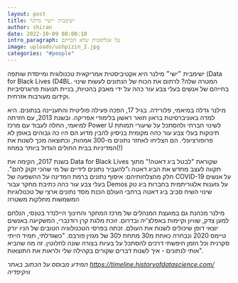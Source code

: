 ```yaml
---
layout: post
title: ישימבית ״ישי״ מילנר
author: shiran
date: 2022-10-09 08:00:10
intro_paragraph: על אנליסטית שלא הכרתם
image: uploads/ushpizin_2.jpg
categories: "#people"
---
```

ישימבית ״ישי״ מילנר היא אקטיביסטית אמריקאית טכנולוגית ומייסדת שותפה (Data for Black Lives (D4BL. 
המטרה שלה? לרתום את הכוח של הנתונים לעשות שינוי בחייהם של אנשים בעלי צבע עור כהה על ידי מאבק בהטיות, בניית תנועות פרוגרסיביות וקידום מעורבות אזרחית.

מילנר גדלה במיאמי, פלורידה. בגיל 17, הפכה פעילה פוליטית והתעניינה בנתונים. היא למדה באוניברסיטת בראון תואר ראשון בלימודי אפריקה. ובשנת 2013, עם חזרתה למיאמי, החלה לעבוד עם מרכז Power U לשינוי חברתי ולהסתכל על שיעורי תמותת תינוקות בעלי צבע עור כהה מקומית בניסיון להבין מדוע הם היו כה גבוהים באופן לא פרופורציונלי. הם הצליחו לאחזר נתונים מ-300 אמהות, וכתוצאה מכך לשנות את המדיניות בבית החולים הגדול ביותר במחוז(!)

בשנת 2017, הקימה את Data for Black Lives שקוראת "לבטל ביג דאטה!" מתוך תקווה לעצב מחדש את הביג דאטה ו"להעביר נתונים לידיים של מי שהכי זקוק להם". חלק מהצלחותיהם:
איסוף נתונים ברמת המדינה על ההשפעה של COVID-19 על אנשים בעלי צבע עור כהה כתיבת מחקר עבור Demos על גזענות אלגוריתמית בחברות ביג טק
שינוי השיח סביב ביג דאטה ברחבי העולם
הכנת מסד נתונים ארצי של טכנולוגיות המשמשות מחלקות משטרה

מילנר מכהנת גם במועצת המנהלים של מרכז המחקר והחינוך היילנדר בטנסי, הנלחם למען צדק, שוויון וקיימות באפלצ'יה ובדרום. זוכת מלגת קרן רודנברי, המשקיעה באנשים יוצאי דופן שיכולים לשנות את העולם. זכתה בפרסי הטכנולוגיה הטובים של הניו יורק טיימס 2020 ונבחרה כאחת מ30 מתחת ל30 של מגזין פורבס.
"כשגדלתי, תמיד הייתי סקרנית וכל הזמן חיפשתי דרכים להסתכל על בעיות בצורה שונה לחלוטין. זה מה שהביא אותי לנתונים - איך לשנות דברים שקורים בקהילה שלי ולראות את התוצאות".

*המידע מבוסס על הכתוב באתר https://timeline.historyofdatascience.com/ וויקיפדיה*

